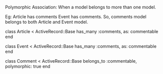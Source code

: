 Polymorphic Association: When a model belongs to more than one model.

Eg: Article has comments
    Event has comments.
    So, comments model belongs to both Article and Event model.
  
class Article < ActiveRecord::Base
	has_many :comments, as: commentable
end	
	
class Event < ActiveRecord::Base
	has_many :comments, as: commentable
end

class Comment < ActiveRecord::Base
	belongs_to :commentable, polymorphic: true
end	
